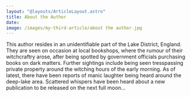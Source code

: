 ```yaml
---
layout: "@layouts/ArticleLayout.astro"
title: About the Author
date: 
image: /images/my-third-article/about the author.jpg
---
```



This author resides in an unidentifiable part of the Lake District, England. They are seen on occasion at local bookshops, where the rumour of their witchcraftry arose, after being spotted by government officials purchasing books on dark matters. Further sightings include being seen tresspassing private property around the witching hours of the early morning. As of latest, there have been reports of manic laughter being heard around the deep-lake area. Scattered whispers have been heard about a new publication to be released on the next full moon...
